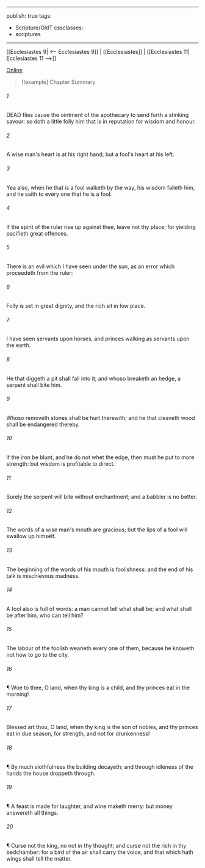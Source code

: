 

---
publish: true
tags:
  - Scripture/OldT
cssclasses:
  - scriptures
---
[[Ecclesiastes 9| <-- Ecclesiastes 9]] | [[Ecclesiastes]] | [[Ecclesiastes 11| Ecclesiastes 11 -->]]

[Online](https://churchofjesuschrist.org/study/scriptures/ot/eccl/10?lang=eng)

>[!example] Chapter Summary
>
###### 1
DEAD flies cause the ointment of the apothecary to send forth a stinking savour: so doth a little folly him that is in reputation for wisdom and honour.
###### 2
A wise man's heart is at his right hand; but a fool's heart at his left.
###### 3
Yea also, when he that is a fool walketh by the way, his wisdom faileth him, and he saith to every one that he is a fool.
###### 4
If the spirit of the ruler rise up against thee, leave not thy place; for yielding pacifieth great offences.
###### 5
There is an evil which I have seen under the sun, as an error which proceedeth from the ruler:
###### 6
Folly is set in great dignity, and the rich sit in low place.
###### 7
I have seen servants upon horses, and princes walking as servants upon the earth.
###### 8
He that diggeth a pit shall fall into it; and whoso breaketh an hedge, a serpent shall bite him.
###### 9
Whoso removeth stones shall be hurt therewith; and he that cleaveth wood shall be endangered thereby.
###### 10
If the iron be blunt, and he do not whet the edge, then must he put to more strength: but wisdom is profitable to direct.
###### 11
Surely the serpent will bite without enchantment; and a babbler is no better.
###### 12
The words of a wise man's mouth are gracious; but the lips of a fool will swallow up himself.
###### 13
The beginning of the words of his mouth is foolishness: and the end of his talk is mischievous madness.
###### 14
A fool also is full of words: a man cannot tell what shall be; and what shall be after him, who can tell him?
###### 15
The labour of the foolish wearieth every one of them, because he knoweth not how to go to the city.
###### 16
¶ Woe to thee, O land, when thy king is a child, and thy princes eat in the morning!
###### 17
Blessed art thou, O land, when thy king is the son of nobles, and thy princes eat in due season, for strength, and not for drunkenness!
###### 18
¶ By much slothfulness the building decayeth; and through idleness of the hands the house droppeth through.
###### 19
¶ A feast is made for laughter, and wine maketh merry: but money answereth all things.
###### 20
¶ Curse not the king, no not in thy thought; and curse not the rich in thy bedchamber: for a bird of the air shall carry the voice, and that which hath wings shall tell the matter.



